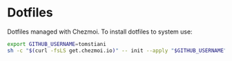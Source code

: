 # Dotfiles

Dotfiles managed with Chezmoi.
To install dotfiles to system use:

```zsh
export GITHUB_USERNAME=tomstiani
sh -c "$(curl -fsLS get.chezmoi.io)" -- init --apply "$GITHUB_USERNAME"
```
